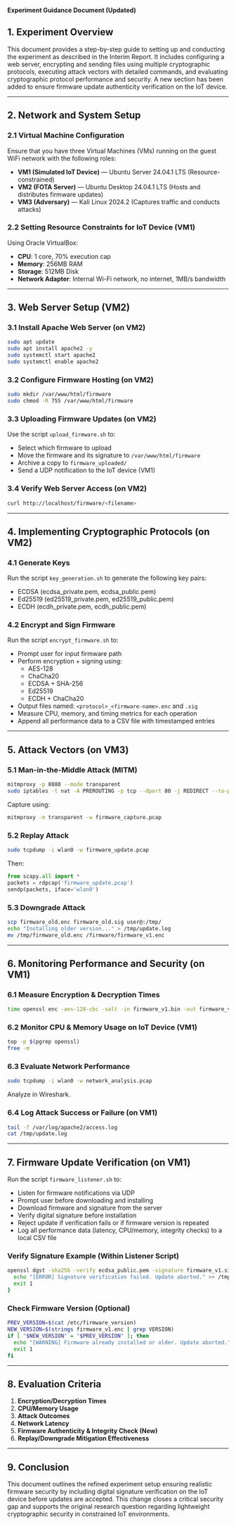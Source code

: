 **Experiment Guidance Document (Updated)**

## 1. **Experiment Overview**
This document provides a step-by-step guide to setting up and conducting the experiment as described in the Interim Report. It includes configuring a web server, encrypting and sending files using multiple cryptographic protocols, executing attack vectors with detailed commands, and evaluating cryptographic protocol performance and security. A new section has been added to ensure firmware update authenticity verification on the IoT device.

---

## 2. **Network and System Setup**

### **2.1 Virtual Machine Configuration**
Ensure that you have three Virtual Machines (VMs) running on the guest WiFi network with the following roles:
- **VM1 (Simulated IoT Device)** — Ubuntu Server 24.04.1 LTS (Resource-constrained)
- **VM2 (FOTA Server)** — Ubuntu Desktop 24.04.1 LTS (Hosts and distributes firmware updates)
- **VM3 (Adversary)** — Kali Linux 2024.2 (Captures traffic and conducts attacks)

### **2.2 Setting Resource Constraints for IoT Device (VM1)**
Using Oracle VirtualBox:
- **CPU**: 1 core, 70% execution cap
- **Memory**: 256MB RAM
- **Storage**: 512MB Disk
- **Network Adapter**: Internal Wi-Fi network, no internet, 1MB/s bandwidth

---

## 3. **Web Server Setup (VM2)**
### **3.1 Install Apache Web Server (on VM2)**
```bash
sudo apt update
sudo apt install apache2 -y
sudo systemctl start apache2
sudo systemctl enable apache2
```

### **3.2 Configure Firmware Hosting (on VM2)**
```bash
sudo mkdir /var/www/html/firmware
sudo chmod -R 755 /var/www/html/firmware
```

### **3.3 Uploading Firmware Updates (on VM2)**
Use the script `upload_firmware.sh` to:
- Select which firmware to upload
- Move the firmware and its signature to `/var/www/html/firmware`
- Archive a copy to `firmware_uploaded/`
- Send a UDP notification to the IoT device (VM1)

### **3.4 Verify Web Server Access (on VM2)**
```bash
curl http://localhost/firmware/<filename>
```

---

## 4. **Implementing Cryptographic Protocols (on VM2)**
### **4.1 Generate Keys**
Run the script `key_generation.sh` to generate the following key pairs:
- ECDSA (ecdsa_private.pem, ecdsa_public.pem)
- Ed25519 (ed25519_private.pem, ed25519_public.pem)
- ECDH (ecdh_private.pem, ecdh_public.pem)

### **4.2 Encrypt and Sign Firmware**
Run the script `encrypt_firmware.sh` to:
- Prompt user for input firmware path
- Perform encryption + signing using:
  - AES-128
  - ChaCha20
  - ECDSA + SHA-256
  - Ed25519
  - ECDH + ChaCha20
- Output files named: `<protocol>_<firmware-name>.enc` and `.sig`
- Measure CPU, memory, and timing metrics for each operation
- Append all performance data to a CSV file with timestamped entries

---

## 5. **Attack Vectors (on VM3)**
### **5.1 Man-in-the-Middle Attack (MITM)**
```bash
mitmproxy -p 8080 --mode transparent
sudo iptables -t nat -A PREROUTING -p tcp --dport 80 -j REDIRECT --to-port 8080
```
Capture using:
```bash
mitmproxy -m transparent -w firmware_capture.pcap
```

### **5.2 Replay Attack**
```bash
sudo tcpdump -i wlan0 -w firmware_update.pcap
```
Then:
```python
from scapy.all import *
packets = rdpcap('firmware_update.pcap')
sendp(packets, iface='wlan0')
```

### **5.3 Downgrade Attack**
```bash
scp firmware_old.enc firmware_old.sig user@:/tmp/
echo "Installing older version..." > /tmp/update.log
mv /tmp/firmware_old.enc /firmware/firmware_v1.enc
```

---

## 6. **Monitoring Performance and Security (on VM1)**
### **6.1 Measure Encryption & Decryption Times**
```bash
time openssl enc -aes-128-cbc -salt -in firmware_v1.bin -out firmware_v1.enc -k "SecureKey"
```

### **6.2 Monitor CPU & Memory Usage on IoT Device (VM1)**
```bash
top -p $(pgrep openssl)
free -m
```

### **6.3 Evaluate Network Performance**
```bash
sudo tcpdump -i wlan0 -w network_analysis.pcap
```
Analyze in Wireshark.

### **6.4 Log Attack Success or Failure (on VM1)**
```bash
tail -f /var/log/apache2/access.log
cat /tmp/update.log
```

---

## 7. **Firmware Update Verification (on VM1)**
Run the script `firmware_listener.sh` to:
- Listen for firmware notifications via UDP
- Prompt user before downloading and installing
- Download firmware and signature from the server
- Verify digital signature before installation
- Reject update if verification fails or if firmware version is repeated
- Log all performance data (latency, CPU/memory, integrity checks) to a local CSV file

### **Verify Signature Example (Within Listener Script)**
```bash
openssl dgst -sha256 -verify ecdsa_public.pem -signature firmware_v1.sig firmware_v1.enc || {
  echo "[ERROR] Signature verification failed. Update aborted." >> /tmp/update.log
  exit 1
}
```

### **Check Firmware Version (Optional)**
```bash
PREV_VERSION=$(cat /etc/firmware_version)
NEW_VERSION=$(strings firmware_v1.enc | grep VERSION)
if [ "$NEW_VERSION" = "$PREV_VERSION" ]; then
  echo "[WARNING] Firmware already installed or older. Update aborted." >> /tmp/update.log
  exit 1
fi
```

---

## 8. **Evaluation Criteria**
1. **Encryption/Decryption Times**
2. **CPU/Memory Usage**
3. **Attack Outcomes**
4. **Network Latency**
5. **Firmware Authenticity & Integrity Check (New)**
6. **Replay/Downgrade Mitigation Effectiveness**

---

## 9. **Conclusion**
This document outlines the refined experiment setup ensuring realistic firmware security by including digital signature verification on the IoT device before updates are accepted. This change closes a critical security gap and supports the original research question regarding lightweight cryptographic security in constrained IoT environments.
